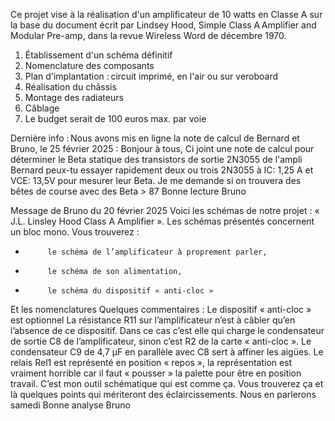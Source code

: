 Ce projet vise à la réalisation d'un amplificateur de 10 watts en Classe A sur la base du document écrit par Lindsey Hood, Simple Class A Amplifier and Modular Pre-amp, dans la revue 
Wireless Word de décembre 1970.
1) Établissement d'un schéma définitif
2) Nomenclature des composants
3) Plan d'implantation : circuit imprimé, en l'air ou sur veroboard
4) Réalisation du châssis
5) Montage des radiateurs
6) Câblage
7) Le budget serait de 100 euros max. par voie

Dernière info : Nous avons mis en ligne la note de calcul de Bernard et Bruno, le 25 février 2025 :
Bonjour à tous,
Ci joint une note de calcul pour déterminer le Beta statique des transistors de sortie 2N3055 de l'ampli
Bernard peux-tu essayer rapidement deux ou trois 2N3055 à IC: 1,25 A et VCE: 13,5V pour mesurer leur Beta. Je me demande si on trouvera des bêtes de course avec des Beta > 87
Bonne lecture
Bruno 
   
 Message de Bruno du 20 février 2025
Voici les schémas de notre projet : « J.L. Linsley Hood Class A Amplifier ».
Les schémas présentés concernent un bloc mono.
Vous trouverez :
-          le schéma de l’amplificateur à proprement parler,
-          le schéma de son alimentation,
-          le schéma du dispositif « anti-cloc »
Et les nomenclatures
Quelques commentaires :
Le dispositif « anti-cloc » est optionnel
La résistance R11 sur l’amplificateur n’est à câbler qu’en l’absence de ce dispositif. Dans ce cas c’est elle qui charge le condensateur de sortie C8 de l’amplificateur, sinon c’est R2 de la carte « anti-cloc ».
Le condensateur C9 de 4,7 µF en parallèle avec C8 sert à affiner les aigües.
Le relais Rel1 est représenté en position « repos », la représentation est vraiment horrible car il faut « pousser » la palette pour être en position travail. C’est mon outil schématique qui est comme ça.
Vous trouverez ça et là quelques points qui mériteront des éclaircissements. Nous en parlerons samedi
Bonne analyse
Bruno
